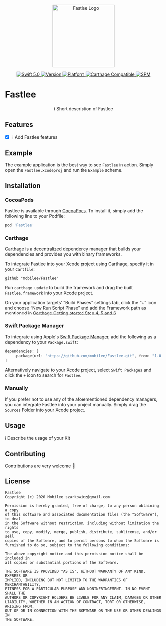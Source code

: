 <p align="center">
   <img width="200" src="https://raw.githubusercontent.com/SvenTiigi/SwiftKit/gh-pages/readMeAssets/SwiftKitLogo.png" alt="Fastlee Logo">
</p>

<p align="center">
   <a href="https://developer.apple.com/swift/">
      <img src="https://img.shields.io/badge/Swift-5.0-orange.svg?style=flat" alt="Swift 5.0">
   </a>
   <a href="http://cocoapods.org/pods/Fastlee">
      <img src="https://img.shields.io/cocoapods/v/Fastlee.svg?style=flat" alt="Version">
   </a>
   <a href="http://cocoapods.org/pods/Fastlee">
      <img src="https://img.shields.io/cocoapods/p/Fastlee.svg?style=flat" alt="Platform">
   </a>
   <a href="https://github.com/Carthage/Carthage">
      <img src="https://img.shields.io/badge/Carthage-compatible-4BC51D.svg?style=flat" alt="Carthage Compatible">
   </a>
   <a href="https://github.com/apple/swift-package-manager">
      <img src="https://img.shields.io/badge/Swift%20Package%20Manager-compatible-brightgreen.svg" alt="SPM">
   </a>
</p>

# Fastlee

<p align="center">
ℹ️ Short description of Fastlee
</p>

## Features

- [x] ℹ️ Add Fastlee features

## Example

The example application is the best way to see `Fastlee` in action. Simply open the `Fastlee.xcodeproj` and run the `Example` scheme.

## Installation

### CocoaPods

Fastlee is available through [CocoaPods](http://cocoapods.org). To install
it, simply add the following line to your Podfile:

```bash
pod 'Fastlee'
```

### Carthage

[Carthage](https://github.com/Carthage/Carthage) is a decentralized dependency manager that builds your dependencies and provides you with binary frameworks.

To integrate Fastlee into your Xcode project using Carthage, specify it in your `Cartfile`:

```ogdl
github "mobilee/Fastlee"
```

Run `carthage update` to build the framework and drag the built `Fastlee.framework` into your Xcode project. 

On your application targets’ “Build Phases” settings tab, click the “+” icon and choose “New Run Script Phase” and add the Framework path as mentioned in [Carthage Getting started Step 4, 5 and 6](https://github.com/Carthage/Carthage/blob/master/README.md#if-youre-building-for-ios-tvos-or-watchos)

### Swift Package Manager

To integrate using Apple's [Swift Package Manager](https://swift.org/package-manager/), add the following as a dependency to your `Package.swift`:

```swift
dependencies: [
    .package(url: "https://github.com/mobilee/Fastlee.git", from: "1.0.0")
]
```

Alternatively navigate to your Xcode project, select `Swift Packages` and click the `+` icon to search for `Fastlee`.

### Manually

If you prefer not to use any of the aforementioned dependency managers, you can integrate Fastlee into your project manually. Simply drag the `Sources` Folder into your Xcode project.

## Usage

ℹ️ Describe the usage of your Kit

## Contributing
Contributions are very welcome 🙌

## License

```
Fastlee
Copyright (c) 2020 Mobilee szarkowicz@gmail.com

Permission is hereby granted, free of charge, to any person obtaining a copy
of this software and associated documentation files (the "Software"), to deal
in the Software without restriction, including without limitation the rights
to use, copy, modify, merge, publish, distribute, sublicense, and/or sell
copies of the Software, and to permit persons to whom the Software is
furnished to do so, subject to the following conditions:

The above copyright notice and this permission notice shall be included in
all copies or substantial portions of the Software.

THE SOFTWARE IS PROVIDED "AS IS", WITHOUT WARRANTY OF ANY KIND, EXPRESS OR
IMPLIED, INCLUDING BUT NOT LIMITED TO THE WARRANTIES OF MERCHANTABILITY,
FITNESS FOR A PARTICULAR PURPOSE AND NONINFRINGEMENT. IN NO EVENT SHALL THE
AUTHORS OR COPYRIGHT HOLDERS BE LIABLE FOR ANY CLAIM, DAMAGES OR OTHER
LIABILITY, WHETHER IN AN ACTION OF CONTRACT, TORT OR OTHERWISE, ARISING FROM,
OUT OF OR IN CONNECTION WITH THE SOFTWARE OR THE USE OR OTHER DEALINGS IN
THE SOFTWARE.
```
